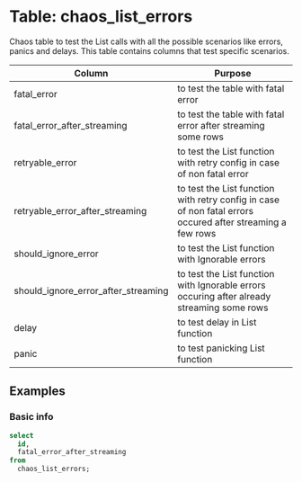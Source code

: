 # Table: chaos_list_errors

Chaos table to test the List calls with all the possible scenarios like errors, panics and delays.
This table contains columns that test specific scenarios.

| Column  | Purpose  |
|---------|----------|
| fatal_error  | to test the table with fatal error  |
| fatal_error_after_streaming  | to test the table with fatal error after streaming some rows  |
| retryable_error  | to test the List function with retry config in case of non fatal error  |
| retryable_error_after_streaming  | to test the List function with retry config in case of non fatal errors occured after streaming a few rows  |
| should_ignore_error  | to test the List function with Ignorable errors  |
| should_ignore_error_after_streaming  | to test the List function with Ignorable errors occuring after already streaming some rows  |
| delay  | to test delay in List function  |
| panic  | to test panicking List function  |

## Examples

### Basic info

```sql
select
  id,
  fatal_error_after_streaming
from
  chaos_list_errors;
```